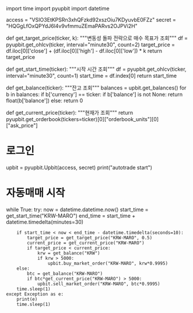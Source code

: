 import time
import pyupbit
import datetime

access = "VSIO3EtKPSRn3xhQFzkd92xszOiu7KDyuvbE0FZz"
secret = "HQGgLfOxQPYdJ6l4v9vfmmuZEmaPARvs2OJPVi2H"

def get_target_price(ticker, k):
    """변동성 돌파 전략으로 매수 목표가 조회"""
    df = pyupbit.get_ohlcv(ticker, interval="minute30", count=2)
    target_price = df.iloc[0]['close'] + (df.iloc[0]['high'] - df.iloc[0]['low']) * k
    return target_price

def get_start_time(ticker):
    """시작 시간 조회"""
    df = pyupbit.get_ohlcv(ticker, interval="minute30", count=1)
    start_time = df.index[0]
    return start_time

def get_balance(ticker):
    """잔고 조회"""
    balances = upbit.get_balances()
    for b in balances:
        if b['currency'] == ticker:
            if b['balance'] is not None:
                return float(b['balance'])
            else:
                return 0

def get_current_price(ticker):
    """현재가 조회"""
    return pyupbit.get_orderbook(tickers=ticker)[0]["orderbook_units"][0]["ask_price"]

# 로그인
upbit = pyupbit.Upbit(access, secret)
print("autotrade start")

# 자동매매 시작
while True:
    try:
        now = datetime.datetime.now()
        start_time = get_start_time("KRW-MARO")
        end_time = start_time + datetime.timedelta(minutes=30)

        if start_time < now < end_time - datetime.timedelta(seconds=10):
            target_price = get_target_price("KRW-MARO", 0.5)
            current_price = get_current_price("KRW-MARO")
            if target_price < current_price:
                krw = get_balance("KRW")
                if krw > 5000:
                    upbit.buy_market_order("KRW-MARO", krw*0.9995)
        else:
            btc = get_balance("KRW-MARO")
            if btc*get_current_price("KRW-MARO") > 5000:
                upbit.sell_market_order("KRW-MARO", btc*0.9995)
        time.sleep(1)
    except Exception as e:
        print(e)
        time.sleep(1)
